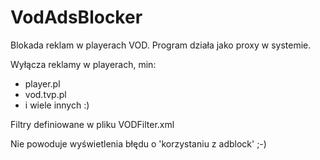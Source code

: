  # VodAdsBlocker
Blokada reklam w playerach VOD. Program działa jako proxy w systemie.

Wyłącza reklamy w playerach, min:
- player.pl
- vod.tvp.pl
- i wiele innych :)

Filtry definiowane w pliku VODFilter.xml

Nie powoduje wyświetlenia błędu o 'korzystaniu z adblock' ;-)
